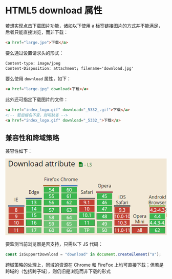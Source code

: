 # HTML5 download 属性

若想实现点击下载图片功能，诸如以下使用 a 标签链接图片的方式并不能满足，后者只能直接浏览，而非下载：

```html
<a href="large.jpe">下载</a>
```

要么通过设置请求头的形式：

```
Content-type: image/jpeg
Content-Disposition: attachment; filename='download.jpg'
```

要么使用 `download` 属性，如下：

```html
<a href="large.jpg" download>下载</a>
```

此外还可指定下载图片的文件：

```html
<a href="index_logo.gif" download="_5332_.gif">下载</a>
<!-- 若后缀名不变，则可缺省 -->
<a href="index_logo.gif" download="_5332_">下载</a>
```

## 兼容性和跨域策略

兼容性如下：

![](./asset/2018-01-10_001555.png)

要监测当前浏览器是否支持，只需以下 JS 代码：

```js
const isSupportDownload = "download" in document.createElement("a");
```

跨域策略的处理上，同域的资源在 Chrome 和 FireFox 上均可直接下载；但若是跨域的（包括跨子域），则仍旧是浏览而非下载的形式

